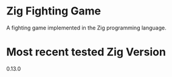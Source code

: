 # Zig Fighting Game
A fighting game implemented in the Zig programming language.

# Most recent tested Zig Version
0.13.0